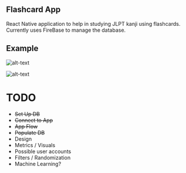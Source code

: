 ## Flashcard App ##
React Native application to help in studying JLPT kanji using flashcards. Currently uses FireBase to manage the database.

## Example ##
![alt-text](http://i.imgur.com/VRJzVv0.png)

![alt-text](http://i.imgur.com/e6NngWN.png)

# TODO #
 - ~~Set Up DB~~
 - ~~Connect to App~~
 - ~~App Flow~~
- ~~Populate DB~~
 - Design
 - Metrics / Visuals
 - Possible user accounts
 - Filters / Randomization
 - Machine Learning?